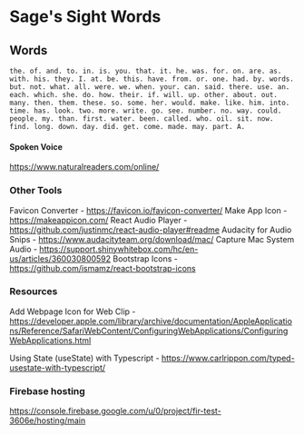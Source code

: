 # Sage's Sight Words

## Words

`the. of. and. to. in. is. you. that. it. he. was. for. on. are. as. with. his. they. I. at. be. this. have. from. or. one. had. by. words. but. not. what. all. were. we. when. your. can. said. there. use. an. each. which. she. do. how. their. if. will. up. other. about. out. many. then. them. these. so. some. her. would. make. like. him. into. time. has. look. two. more. write. go. see. number. no. way. could. people. my. than. first. water. been. called. who. oil. sit. now. find. long. down. day. did. get. come. made. may. part. A.`

#### Spoken Voice

https://www.naturalreaders.com/online/

### Other Tools

Favicon Converter - https://favicon.io/favicon-converter/
Make App Icon - https://makeappicon.com/
React Audio Player - https://github.com/justinmc/react-audio-player#readme
Audacity for Audio Snips - https://www.audacityteam.org/download/mac/
Capture Mac System Audio - https://support.shinywhitebox.com/hc/en-us/articles/360030800592
Bootstrap Icons - https://github.com/ismamz/react-bootstrap-icons

### Resources

Add Webpage Icon for Web Clip - https://developer.apple.com/library/archive/documentation/AppleApplications/Reference/SafariWebContent/ConfiguringWebApplications/ConfiguringWebApplications.html

Using State (useState) with Typescript - https://www.carlrippon.com/typed-usestate-with-typescript/

### Firebase hosting

https://console.firebase.google.com/u/0/project/fir-test-3606e/hosting/main
